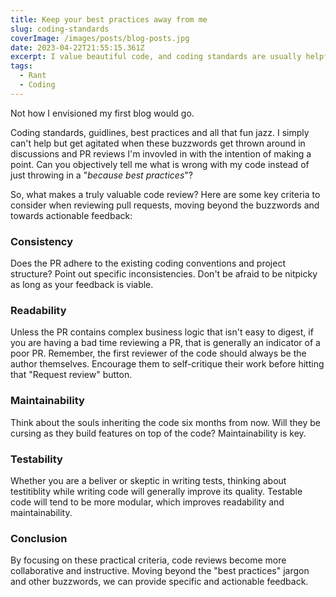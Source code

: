 ```yaml
---
title: Keep your best practices away from me
slug: coding-standards
coverImage: /images/posts/blog-posts.jpg
date: 2023-04-22T21:55:15.361Z
excerpt: I value beautiful code, and coding standards are usually helpful. But there's a fine line between following them and becoming dogmatic.
tags:
  - Rant
  - Coding
---
```


Not how I envisioned my first blog would go.

Coding standards, guidlines, best practices and all that fun jazz. I simply can't help but get agitated when these buzzwords get thrown around in discussions and PR reviews I'm invovled in with the intention of making a point. Can you objectively tell me what is wrong with my code instead of just throwing in a "_because best practices_"?

So, what makes a truly valuable code review? Here are some key criteria to consider when reviewing pull requests, moving beyond the buzzwords and towards actionable feedback:

### Consistency
Does the PR adhere to the existing coding conventions and project structure? Point out specific inconsistencies. Don't be afraid to be nitpicky as long as your feedback is viable.

### Readability
Unless the PR contains complex business logic that isn't easy to digest, if you are having a bad time reviewing a PR, that is generally an indicator of a poor PR. Remember, the first reviewer of the code should always be the author themselves. Encourage them to self-critique their work before hitting that "Request review" button.

### Maintainability
Think about the souls inheriting the code six months from now. Will they be cursing as they build features on top of the code? Maintainability is key.

### Testability
Whether you are a beliver or skeptic in writing tests, thinking about testitiblity while writing code will generally improve its quality. Testable code will tend to be more modular, which improves readability and maintainability.

### Conclusion
By focusing on these practical criteria,  code reviews become more collaborative and instructive. Moving beyond the "best practices" jargon and other buzzwords, we can provide specific and actionable feedback.
